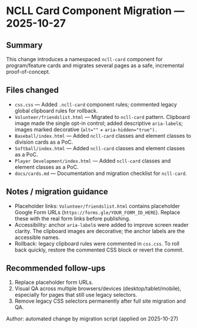 # NCLL Card Component Migration — 2025-10-27

Summary
-------
This change introduces a namespaced `ncll-card` component for program/feature cards and migrates several pages as a safe, incremental proof-of-concept.

Files changed
-------------
- `css.css` — Added `.ncll-card` component rules; commented legacy global clipboard rules for rollback.
- `Volunteer/friendslist.html` — Migrated to `ncll-card` pattern. Clipboard image made the single opt-in control; added descriptive `aria-label`s; images marked decorative (`alt=""` + `aria-hidden="true").`
- `Baseball/index.html` — Added `ncll-card` classes and element classes to division cards as a PoC.
- `Softball/index.html` — Added `ncll-card` classes and element classes as a PoC.
- `Player Development/index.html` — Added `ncll-card` classes and element classes as a PoC.
- `docs/cards.md` — Documentation and migration checklist for `ncll-card`.

Notes / migration guidance
------------------------
- Placeholder links: `Volunteer/friendslist.html` contains placeholder Google Form URLs (`https://forms.gle/YOUR_FORM_ID_HERE`). Replace these with the real form links before publishing.
- Accessibility: anchor `aria-label`s were added to improve screen reader clarity. The clipboard images are decorative; the anchor labels are the accessible names.
- Rollback: legacy clipboard rules were commented in `css.css`. To roll back quickly, restore the commented CSS block or revert the commit.

Recommended follow-ups
---------------------
1. Replace placeholder form URLs.
2. Visual QA across multiple browsers/devices (desktop/tablet/mobile), especially for pages that still use legacy selectors.
3. Remove legacy CSS selectors permanently after full site migration and QA.

Author: automated change by migration script (applied on 2025-10-27)
